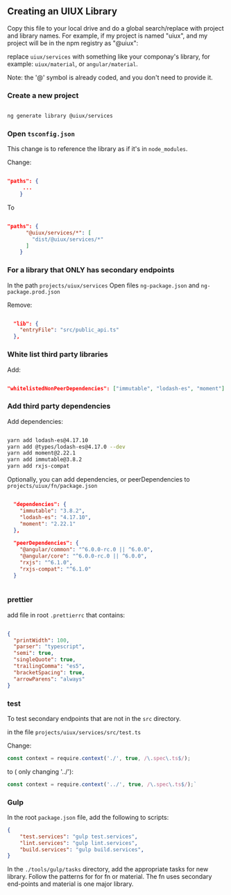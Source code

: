## Creating an UIUX Library

Copy this file to your local drive and do a global search/replace with project and library names. For example, 
if my project is named "uiux", and my project will be in the npm registry as "@uiux":

replace `uiux/services` with something like your componay's library, for example: `uiux/material`, or `angular/material`.

Note: the '@' symbol is already coded, and you don't need to provide it.


### Create a new project

```bash

ng generate library @uiux/services
```

### Open `tsconfig.json`

This change is to reference the library as if it's in `node_modules`.  

Change:

```json

"paths": {
     ...
    }
```
    
 To
 
 
```json

"paths": {
      "@uiux/services/*": [
        "dist/@uiux/services/*"
      ]
    }
```

### For a library that ONLY has secondary endpoints

In the path `projects/uiux/services`
Open files `ng-package.json` and `ng-package.prod.json`

Remove:

```json

  "lib": {
    "entryFile": "src/public_api.ts"
  },
```

### White list third party libraries
Add:

```json

"whitelistedNonPeerDependencies": ["immutable", "lodash-es", "moment"]

```

### Add third party dependencies
Add dependencies:

```bash

yarn add lodash-es@4.17.10
yarn add @types/lodash-es@4.17.0 --dev
yarn add moment@2.22.1
yarn add immutable@3.8.2
yarn add rxjs-compat

```

Optionally, you can add dependencies, or peerDependencies to `projects/uiux/fn/package.json`

```json

  "dependencies": {
    "immutable": "3.8.2",
    "lodash-es": "4.17.10",
    "moment": "2.22.1"
  },
  
  "peerDependencies": {
    "@angular/common": "^6.0.0-rc.0 || ^6.0.0",
    "@angular/core": "^6.0.0-rc.0 || ^6.0.0",
    "rxjs": "^6.1.0",
    "rxjs-compat": "^6.1.0"
  }
  
  ```
  
### prettier  
add file in root `.prettierrc` that contains:

```json

{
  "printWidth": 100,
  "parser": "typescript",
  "semi": true,
  "singleQuote": true,
  "trailingComma": "es5",
  "bracketSpacing": true,
  "arrowParens": "always"
}

```

### test

To test secondary endpoints that are not in the `src` directory.

in the file `projects/uiux/services/src/test.ts`

Change:

```typescript
const context = require.context('./', true, /\.spec\.ts$/);
```

to ( only changing '../'):

```typescript
const context = require.context('../', true, /\.spec\.ts$/);`
```

### Gulp

In the root `package.json` file, add the following to scripts:

```json
{
    "test.services": "gulp test.services",
    "lint.services": "gulp lint.services",
    "build.services": "gulp build.services",
}   
```

In the `./tools/gulp/tasks` directory, add the appropriate tasks 
for new library. Follow the patterns for  for fn or material. The fn 
uses secondary end-points and material is one major library.

